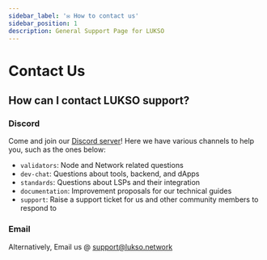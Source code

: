 ```yaml
---
sidebar_label: '✉️ How to contact us'
sidebar_position: 1
description: General Support Page for LUKSO
---
```


# Contact Us

## How can I contact LUKSO support?

### Discord

Come and join our [Discord server](https://discord.com/channels/359064931246538762/1227624285259038731)!
Here we have various channels to help you, such as the ones below:

- `validators`: Node and Network related questions
- `dev-chat`: Questions about tools, backend, and dApps
- `standards`: Questions about LSPs and their integration
- `documentation`: Improvement proposals for our technical guides
- `support`: Raise a support ticket for us and other community members to respond to

### Email

Alternatively, Email us @ [support@lukso.network](mailto:support@lukso.network)
